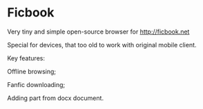 # Ficbook

Very tiny and simple open-source browser for http://ficbook.net

Special for devices, that too old to work with original mobile client.

Key features:

Offline browsing;

Fanfic downloading;

Adding part from docx document.
